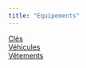 ```yaml
---
title: "Equipements"
---
```


[Clés](notes/equipements/cles/C_Clés.md)\
[Véhicules](notes/equipements/vehicules/L_VehiculesEngins.md)\
[Vêtements](notes/equipements/L_Vetements.md)
